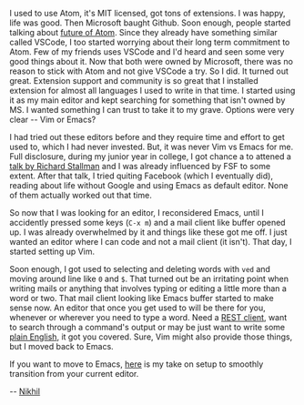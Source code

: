 I used to use Atom, it's MIT licensed, got tons of
extensions. I was happy, life was good. Then Microsoft baught
Github. Soon enough, people started talking about [future of
Atom](https://news.ycombinator.com/item?id=17258419). Since they
already have something similar called VSCode, I too started worrying
about their long term commitment to Atom. Few of my friends uses
VSCode and I'd heard and seen some very good things about it. Now that
both were owned by Microsoft, there was no reason to stick with Atom
and not give VSCode a try. So I did. It turned out great. Extension
support and community is so great that I installed extension for
almost all languages I used to write in that time. I started using it
as my main editor and kept searching for something that isn't owned by
MS. I wanted something I can trust to take it to my grave. Options
were very clear -- Vim or Emacs?

I had tried out these editors before and they require time and effort
to get used to, which I had never invested. But, it was never Vim vs
Emacs for me. Full disclosure, during my junior year in college, I got
chance a to attened a [talk by Richard
Stallman](https://geekgazette.org/2016/03/richard-stallman/) and I was
already influenced by FSF to some extent. After that talk, I tried
quiting Facebook (which I eventually did), reading about life without
Google and using Emacs as default editor. None of them actually worked
out that time.

So now that I was looking for an editor, I reconsidered Emacs, until I
accidently pressed some keys (`C-x m`) and a mail client like buffer
opened up. I was already overwhelmed by it and things like these got
me off. I just wanted an editor where I can code and not a mail client
(it isn't). That day, I started setting up Vim.

Soon enough, I got used to selecting and deleting words with `ved` and
moving around line like `0` and `$`. That turned out be an irritating
point when writing mails or anything that involves typing or editing a
little more than a word or two. That mail client looking like Emacs
buffer started to make sense now. An editor that once you get used to
will be there for you, whenever or wherever you need to type a
word. Need a [REST client](https://github.com/pashky/restclient.el),
want to search through a command's output or may be just want to write
some [plain English](https://orgmode.org/), it got you covered. Sure,
Vim might also provide those things, but I moved back to Emacs.

If you want to move to Emacs,
[here](/2018/12/15/easy-moving-from-vscode-to-emacs/) is my take on
setup to smoothly transition from your current editor.

--
[Nikhil](https://twitter.com/krsoninikhil)
